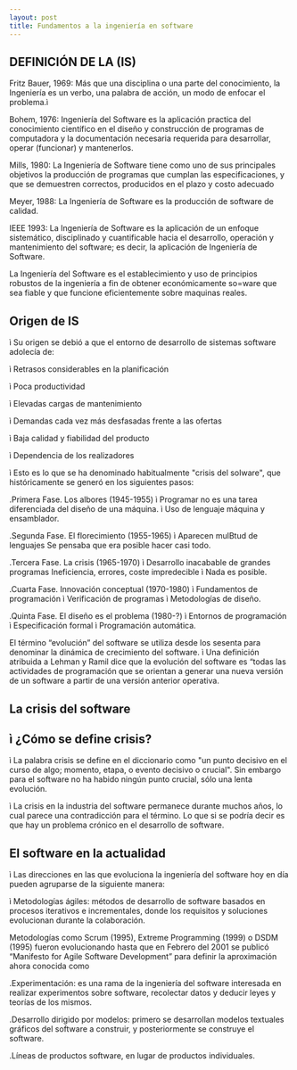 ```yaml
---
layout: post
title: Fundamentos a la ingeniería en software
---
```




DEFINICIÓN DE LA (IS)
-


Fritz Bauer, 1969: Más que una disciplina o una parte del conocimiento, la Ingeniería es un verbo, una palabra de acción, un modo de enfocar el problema.ì 

Bohem, 1976: Ingeniería del Software es la aplicación practica del conocimiento científico en el diseño y construcción de programas de computadora y la documentación necesaria requerida para desarrollar, operar (funcionar) y mantenerlos.

Mills, 1980: La Ingeniería de Software tiene como uno de sus principales objetivos la producción de programas que cumplan las especificaciones, y que se demuestren correctos, producidos en el plazo y costo adecuado

Meyer, 1988: La Ingeniería de Software es la producción de software de calidad.

IEEE 1993: La Ingeniería de Software es la aplicación de un enfoque sistemático, disciplinado y cuantificable hacia el desarrollo, operación y mantenimiento del software; es decir, la aplicación de Ingeniería de Software.

La Ingeniería del Software es el establecimiento y uso de principios robustos de la ingeniería a fin de obtener económicamente so=ware que sea fiable y que funcione eficientemente sobre maquinas reales.




Origen de IS 
--

ì Su origen se debió a que el entorno de desarrollo de sistemas
software adolecía de:

ì Retrasos considerables en la planificación

ì Poca productividad

ì Elevadas cargas de mantenimiento

ì Demandas cada vez más desfasadas frente a las ofertas

ì Baja calidad y fiabilidad del producto

ì Dependencia de los realizadores



ì Esto es lo que se ha denominado habitualmente "crisis del
soIware", que históricamente se generó en los siguientes
pasos:

.Primera Fase. Los albores (1945-1955)
ì Programar no es una tarea diferenciada del diseño de una
máquina.
ì Uso de lenguaje máquina y ensamblador.

.Segunda Fase. El florecimiento (1955-1965)
ì Aparecen mulBtud de lenguajes
Se pensaba que era posible hacer casi todo.

.Tercera Fase. La crisis (1965-1970)
ì Desarrollo inacabable de grandes programas
Ineficiencia, errores, coste impredecible
ì Nada es posible.

.Cuarta Fase. Innovación conceptual (1970-1980)
ì Fundamentos de programación
ì Verificación de programas
ì Metodologías de diseño.

.Quinta Fase. El diseño es el problema (1980-?)
ì Entornos de programación
ì Especificación formal
ì Programación automática.



El término “evolución” del software se utiliza desde los sesenta
para denominar la dinámica de crecimiento del software.
ì Una definición atribuida a Lehman y Ramil dice que la evolución
del software es “todas las actividades de programación que se
orientan a generar una nueva versión de un software a partir de
una versión anterior operativa.


La crisis del software
--

ì ¿Cómo se define crisis?
--

ì La palabra crisis se define en el diccionario como "un punto
decisivo en el curso de algo; momento, etapa, o evento decisivo
o crucial". Sin embargo para el software no ha habido ningún
punto crucial, sólo una lenta evolución.

ì La crisis en la industria del software permanece durante
muchos años, lo cual parece una contradicción para el término.
Lo que si se podría decir es que hay un problema crónico en el
desarrollo de software.


El software en la actualidad
--

ì Las direcciones en las que evoluciona la ingeniería del software
hoy en día pueden agruparse de la siguiente manera:

ì Metodologías ágiles: métodos de desarrollo de software
basados en procesos iterativos e incrementales, donde los
requisitos y soluciones evolucionan durante la colaboración.

Metodologías como Scrum (1995), Extreme Programming
(1999) o DSDM (1995) fueron evolucionando hasta que en
Febrero del 2001 se publicó “Manifesto for Agile Software
Development” para definir la aproximación ahora conocida
como 

.Experimentación: es una rama de la ingeniería del software
interesada en realizar experimentos sobre software, recolectar
datos y deducir leyes y teorías de los mismos.

.Desarrollo dirigido por modelos: primero se desarrollan
modelos textuales gráficos del software a construir, y
posteriormente se construye el software.

.Líneas de productos software, en lugar de productos
individuales.

